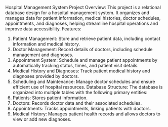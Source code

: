 Hospital Management System
Project Overview:
This project is a relational database design for a hospital management system. It organizes and manages data for patient information, medical histories, doctor schedules, appointments, and diagnoses, helping streamline hospital operations and improve data accessibility.
Features:
1. Patient Management: Store and retrieve patient data, including contact information and medical history.
2. Doctor Management: Record details of doctors, including schedule management and diagnoses.
3. Appointment System: Schedule and manage patient appointments by automatically tracking status, times, and patient visit details.
4. Medical History and Diagnoses: Track patient medical history and diagnoses provided by doctors.
5. Scheduling and Maintenance: Manage doctor schedules and ensure efficient use of hospital resources.
Database Structure:
The database is organized into multiple tables with the following primary entities:
1. Patients: Stores patient information.
2. Doctors: Records doctor data and their associated schedules.
3. Appointments: Tracks appointments, linking patients with doctors.
4. Medical History: Manages patient health records and allows doctors to view or add new diagnoses.
